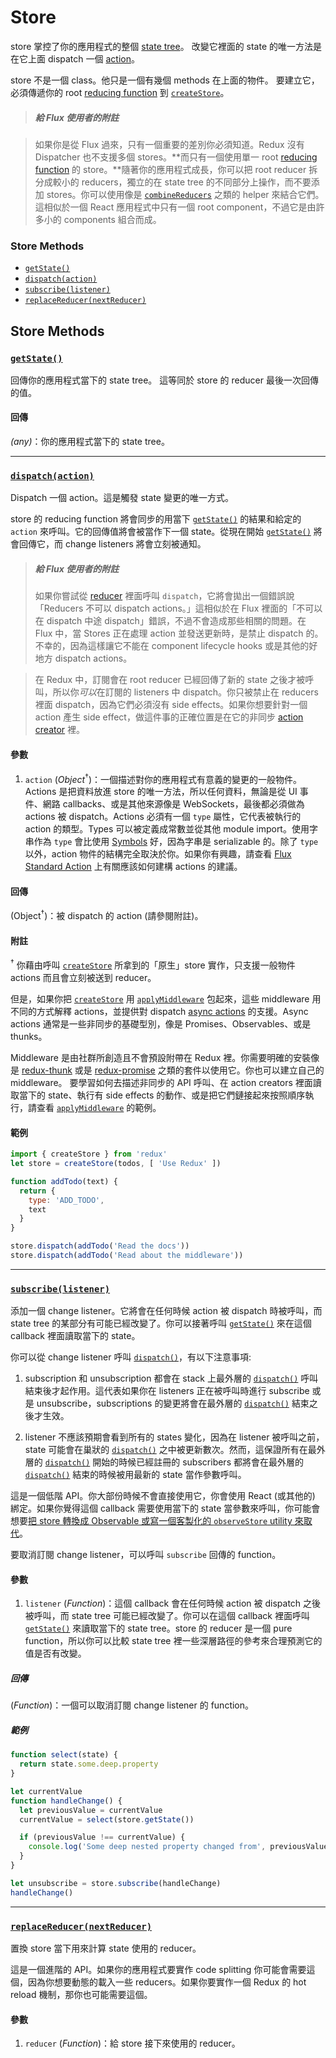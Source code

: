 # Store

store 掌控了你的應用程式的整個 [state tree](../Glossary.md#state)。
改變它裡面的 state 的唯一方法是在它上面 dispatch 一個 [action](../Glossary.md#action)。

store 不是一個 class。他只是一個有幾個 methods 在上面的物件。
要建立它，必須傳遞你的 root [reducing function](../Glossary.md#reducer) 到 [`createStore`](createStore.md)。

>##### 給 Flux 使用者的附註

>如果你是從 Flux 過來，只有一個重要的差別你必須知道。Redux 沒有 Dispatcher 也不支援多個 stores。**而只有一個使用單一 root [reducing function](../Glossary.md#reducer) 的 store。**隨著你的應用程式成長，你可以把 root reducer 拆分成較小的 reducers，獨立的在 state tree 的不同部分上操作，而不要添加 stores。你可以使用像是 [`combineReducers`](combineReducers.md) 之類的 helper 來結合它們。這相似於一個 React 應用程式中只有一個 root component，不過它是由許多小的 components 組合而成。

### Store Methods

- [`getState()`](#getState)
- [`dispatch(action)`](#dispatch)
- [`subscribe(listener)`](#subscribe)
- [`replaceReducer(nextReducer)`](#replaceReducer)

## Store Methods

### <a id='getState'></a>[`getState()`](#getState)

回傳你的應用程式當下的 state tree。
這等同於 store 的 reducer 最後一次回傳的值。

#### 回傳

*(any)*：你的應用程式當下的 state tree。

<hr>

### <a id='dispatch'></a>[`dispatch(action)`](#dispatch)

Dispatch 一個 action。這是觸發 state 變更的唯一方式。

store 的 reducing function 將會同步的用當下 [`getState()`](#getState) 的結果和給定的 `action` 來呼叫。它的回傳值將會被當作下一個 state。從現在開始 [`getState()`](#getState) 將會回傳它，而 change listeners 將會立刻被通知。

>##### 給 Flux 使用者的附註
>如果你嘗試從 [reducer](../Glossary.md#reducer) 裡面呼叫 `dispatch`，它將會拋出一個錯誤說「Reducers 不可以 dispatch actions。」這相似於在 Flux 裡面的「不可以在 dispatch 中途 dispatch」錯誤，不過不會造成那些相關的問題。在 Flux 中，當 Stores 正在處理 action 並發送更新時，是禁止 dispatch 的。不幸的，因為這樣讓它不能在 component lifecycle hooks 或是其他的好地方 dispatch actions。

>在 Redux 中，訂閱會在 root reducer 已經回傳了新的 state 之後才被呼叫，所以你*可以*在訂閱的 listeners 中 dispatch。你只被禁止在 reducers 裡面 dispatch，因為它們必須沒有 side effects。如果你想要針對一個 action 產生 side effect，做這件事的正確位置是在它的非同步 [action creator](../Glossary.md#action-creator) 裡。

#### 參數

1. `action` (*Object*<sup>†</sup>)：一個描述對你的應用程式有意義的變更的一般物件。Actions 是把資料放進 store 的唯一方法，所以任何資料，無論是從 UI 事件、網路 callbacks、或是其他來源像是 WebSockets，最後都必須做為 actions 被 dispatch。Actions 必須有一個 `type` 屬性，它代表被執行的 action 的類型。Types 可以被定義成常數並從其他 module import。使用字串作為 `type` 會比使用 [Symbols](https://developer.mozilla.org/en/docs/Web/JavaScript/Reference/Global_Objects/Symbol) 好，因為字串是 serializable 的。除了 `type` 以外，action 物件的結構完全取決於你。如果你有興趣，請查看 [Flux Standard Action](https://github.com/acdlite/flux-standard-action) 上有關應該如何建構 actions 的建議。

#### 回傳

(Object<sup>†</sup>)：被 dispatch 的 action (請參閱附註)。

#### 附註

<sup>†</sup> 你藉由呼叫 [`createStore`](createStore.md) 所拿到的「原生」store 實作，只支援一般物件 actions 而且會立刻被送到 reducer。

但是，如果你把 [`createStore`](createStore.md) 用 [`applyMiddleware`](applyMiddleware.md) 包起來，這些 middleware 用不同的方式解釋 actions，並提供對 dispatch [async actions](../Glossary.md#async-action) 的支援。Async actions 通常是一些非同步的基礎型別，像是 Promises、Observables、或是 thunks。

Middleware 是由社群所創造且不會預設附帶在 Redux 裡。你需要明確的安裝像是 [redux-thunk](https://github.com/gaearon/redux-thunk) 或是 [redux-promise](https://github.com/acdlite/redux-promise) 之類的套件以使用它。你也可以建立自己的 middleware。
要學習如何去描述非同步的 API 呼叫、在 action creators 裡面讀取當下的 state、執行有 side effects 的動作、或是把它們鏈接起來按照順序執行，請查看 [`applyMiddleware`](applyMiddleware.md) 的範例。

#### 範例

```js
import { createStore } from 'redux'
let store = createStore(todos, [ 'Use Redux' ])

function addTodo(text) {
  return {
    type: 'ADD_TODO',
    text
  }
}

store.dispatch(addTodo('Read the docs'))
store.dispatch(addTodo('Read about the middleware'))
```

<hr>

### <a id='subscribe'></a>[`subscribe(listener)`](#subscribe)

添加一個 change listener。它將會在任何時候 action 被 dispatch 時被呼叫，而 state tree 的某部分有可能已經改變了。你可以接著呼叫 [`getState()`](#getState) 來在這個 callback 裡面讀取當下的 state。

你可以從 change listener 呼叫 [`dispatch()`](#dispatch)，有以下注意事項:

1. subscription 和 unsubscription 都會在 stack 上最外層的 [`dispatch()`](#dispatch) 呼叫結束後才起作用。這代表如果你在 listeners 正在被呼叫時進行 subscribe 或是 unsubscribe，subscriptions 的變更將會在最外層的 [`dispatch()`](#dispatch) 結束之後才生效。

2. listener 不應該預期會看到所有的 states 變化，因為在 listener 被呼叫之前，state 可能會在巢狀的 [`dispatch()`](#dispatch) 之中被更新數次。然而，這保證所有在最外層的 [`dispatch()`](#dispatch) 開始的時候已經註冊的 subscribers 都將會在最外層的 [`dispatch()`](#dispatch) 結束的時候被用最新的 state 當作參數呼叫。

這是一個低階 API。你大部份時候不會直接使用它，你會使用 React (或其他的) 綁定。如果你覺得這個 callback 需要使用當下的 state 當參數來呼叫，你可能會想要[把 store 轉換成 Observable 或寫一個客製化的 `observeStore` utility 來取代](https://github.com/rackt/redux/issues/303#issuecomment-125184409)。

要取消訂閱 change listener，可以呼叫 `subscribe` 回傳的 function。

#### 參數

1. `listener` (*Function*)：這個 callback 會在任何時候 action 被 dispatch 之後被呼叫，而 state tree 可能已經改變了。你可以在這個 callback 裡面呼叫 [`getState()`](#getState) 來讀取當下的 state tree。store 的 reducer 是一個 pure function，所以你可以比較 state tree 裡一些深層路徑的參考來合理預測它的值是否有改變。

##### 回傳

(*Function*)：一個可以取消訂閱 change listener 的 function。

##### 範例

```js
function select(state) {
  return state.some.deep.property
}

let currentValue
function handleChange() {
  let previousValue = currentValue
  currentValue = select(store.getState())

  if (previousValue !== currentValue) {
    console.log('Some deep nested property changed from', previousValue, 'to', currentValue)
  }
}

let unsubscribe = store.subscribe(handleChange)
handleChange()
```

<hr>

### <a id='replaceReducer'></a>[`replaceReducer(nextReducer)`](#replaceReducer)

置換 store 當下用來計算 state 使用的 reducer。

這是一個進階的 API。如果你的應用程式要實作 code splitting 你可能會需要這個，因為你想要動態的載入一些 reducers。如果你要實作一個 Redux 的 hot reload 機制，那你也可能需要這個。

#### 參數

1. `reducer` (*Function*)：給 store 接下來使用的 reducer。
